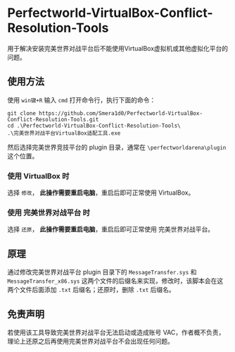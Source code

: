 # Perfectworld-VirtualBox-Conflict-Resolution-Tools
用于解决安装完美世界对战平台后不能使用VirtualBox虚拟机或其他虚拟化平台的问题。
## 使用方法
使用 `win键+R` 输入 `cmd` 打开命令行，执行下面的命令：
```shell
git clone https://github.com/Smera1d0/Perfectworld-VirtualBox-Conflict-Resolution-Tools.git
cd .\Perfectworld-VirtualBox-Conflict-Resolution-Tools\
.\完美世界对战平台VirtualBox适配工具.exe
```
然后选择完美世界竞技平台的 plugin 目录，通常在 `\perfectworldarena\plugin` 这个位置。
### 使用 VirtualBox 时
选择 `修改`， **此操作需要重启电脑**，重启后即可正常使用 VirtualBox。
### 使用 完美世界对战平台 时
选择 `还原`， **此操作需要重启电脑**，重启后即可正常使用 完美世界对战平台。

## 原理
通过修改完美世界对战平台 plugin 目录下的 `MessageTransfer.sys` 和 `MessageTransfer_x86.sys` 这两个文件的后缀名来实现，修改时，该脚本会在这两个文件后面添加 `.txt` 后缀名；还原时，删除 `.txt` 后缀名。

## 免责声明
若使用该工具导致完美世界对战平台无法启动或造成账号 VAC，作者概不负责，理论上还原之后再使用完美世界对战平台不会出现任何问题。

